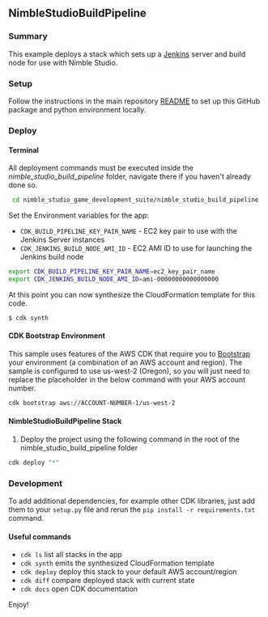 ## NimbleStudioBuildPipeline

### Summary

This example deploys a stack which sets up a [Jenkins](https://www.jenkins.io/) server and build node for use with Nimble Studio.

### Setup

Follow the instructions in the main repository [README](https://github.com/aws-samples/nimblestudio-game-development-suite/blob/main/README.md) to set up
this GitHub package and python environment locally.

### Deploy

#### Terminal

All deployment commands must be executed inside the *nimble_studio_build_pipeline* folder, navigate there if you haven't already done so.

```bash
 cd nimble_studio_game_development_suite/nimble_studio_build_pipeline
```

Set the Environment variables for the app:

* `CDK_BUILD_PIPELINE_KEY_PAIR_NAME` - EC2 key pair to use with the Jenkins Server instances
* `CDK_JENKINS_BUILD_NODE_AMI_ID` - EC2 AMI ID to use for launching the Jenkins build node

```bash
export CDK_BUILD_PIPELINE_KEY_PAIR_NAME=ec2_key_pair_name
export CDK_JENKINS_BUILD_NODE_AMI_ID=ami-00000000000000000
```

At this point you can now synthesize the CloudFormation template for this code.

```
$ cdk synth
```

#### CDK Bootstrap Environment

This sample uses features of the AWS CDK that require you to [Bootstrap](https://docs.aws.amazon.com/cdk/latest/guide/bootstrapping.html) your environment (a combination of an AWS account and region). The sample is configured to use us-west-2 (Oregon), so you will just need to replace the placeholder in the below command with your AWS account number.

```bash
cdk bootstrap aws://ACCOUNT-NUMBER-1/us-west-2
```

#### NimbleStudioBuildPipeline Stack
1. Deploy the project using the following command in the root of the nimble_studio_build_pipeline folder 

```bash
cdk deploy "*"
```

### Development

To add additional dependencies, for example other CDK libraries, just add
them to your `setup.py` file and rerun the `pip install -r requirements.txt`
command.

#### Useful commands

 * `cdk ls`          list all stacks in the app
 * `cdk synth`       emits the synthesized CloudFormation template
 * `cdk deploy`      deploy this stack to your default AWS account/region
 * `cdk diff`        compare deployed stack with current state
 * `cdk docs`        open CDK documentation

Enjoy!